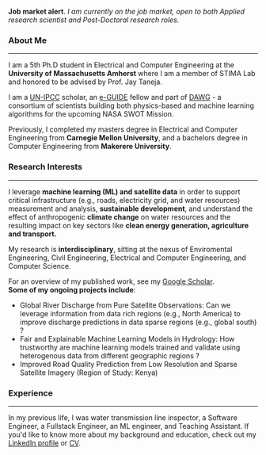 **Job market alert**. *I am currently on the job market, open to both Applied research scientist and Post-Doctoral research roles.*
### About Me
---
I am a 5th Ph.D student in Electrical and Computer Engineering at the **University of Massachusetts Amherst** where I am a member of STIMA Lab and honored to be advised by Prof. Jay Taneja.<br>

I am a [UN-IPCC](https://www.ipcc.ch/) scholar, an [e-GUIDE](https://eguide.io/) fellow and part of [DAWG](https://swot.jpl.nasa.gov/documents/4050/) - a consortium of scientists building both physics-based and machine learning algorithms for the upcoming NASA SWOT Mission. <br>

Previously, I completed my masters degree in Electrical and Computer Engineering from **Carnegie Mellon University**, and a bachelors degree in Computer Engineering from **Makerere University**.<br>

### Research Interests
---
I leverage **machine learning (ML) and satellite data** in order to support critical infrastructure (e.g., roads, electricity grid, and water resources) measurement and analysis, **sustainable development**, and understand the effect of anthropogenic **climate change** on water resources and the resulting impact on key sectors like **clean energy generation, agriculture and transport.** <br>

My research is **interdisciplinary**, sitting at the nexus of Enviromental Engineering, Civil Engineering, Electrical and Computer Engineering, and Computer Science. <br>

For an overview of my published work, see my [Google Scholar](https://scholar.google.com/citations?user=8mdZdQTo2SYC&hl=en). <br>
**Some of my ongoing projects include**:
- Global River Discharge from Pure Satellite Observations: Can we leverage information from data rich regions (e.g., North America) to improve discharge predictions in data sparse regions (e.g., global south) ?
- Fair and Explainable Machine Learning Models in Hydrology: How trustworthy are machine learning models trained and validate using heterogenous data from different geographic regions ?
- Improved Road Quality Prediction from Low Resolution and Sparse Satellite Imagery (Region of Study: Kenya)

### Experience
---
In my previous life, I was water transmission line inspector, a Software Engineer, a Fullstack Engineer, an ML engineer, and Teaching Assistant. If you'd like to know more about my background and education, check out my [LinkedIn profile](https://www.linkedin.com/in/amuhebwa/) or [CV](https://github.com/amuhebwa/CV/blob/main/amuhebwa_CV_2022.pdf).<br>

